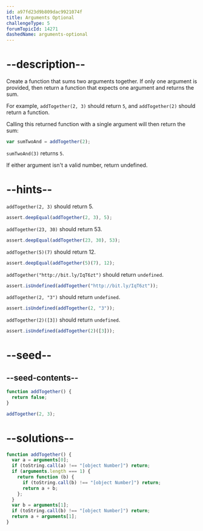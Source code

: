 ```yaml
---
id: a97fd23d9b809dac9921074f
title: Arguments Optional
challengeType: 5
forumTopicId: 14271
dashedName: arguments-optional
---
```


# --description--

Create a function that sums two arguments together. If only one argument is provided, then return a function that expects one argument and returns the sum.

For example, `addTogether(2, 3)` should return `5`, and `addTogether(2)` should return a function.

Calling this returned function with a single argument will then return the sum:

```js
var sumTwoAnd = addTogether(2);
```

`sumTwoAnd(3)` returns `5`.

If either argument isn't a valid number, return undefined.

# --hints--

`addTogether(2, 3)` should return 5.

```js
assert.deepEqual(addTogether(2, 3), 5);
```

`addTogether(23, 30)` should return 53.

```js
assert.deepEqual(addTogether(23, 30), 53);
```

`addTogether(5)(7)` should return 12.

```js
assert.deepEqual(addTogether(5)(7), 12);
```

`addTogether("http://bit.ly/IqT6zt")` should return `undefined`.

```js
assert.isUndefined(addTogether("http://bit.ly/IqT6zt"));
```

`addTogether(2, "3")` should return `undefined`.

```js
assert.isUndefined(addTogether(2, "3"));
```

`addTogether(2)([3])` should return `undefined`.

```js
assert.isUndefined(addTogether(2)([3]));
```

# --seed--

## --seed-contents--

```js
function addTogether() {
  return false;
}

addTogether(2, 3);
```

# --solutions--

```js
function addTogether() {
  var a = arguments[0];
  if (toString.call(a) !== "[object Number]") return;
  if (arguments.length === 1) {
    return function (b) {
      if (toString.call(b) !== "[object Number]") return;
      return a + b;
    };
  }
  var b = arguments[1];
  if (toString.call(b) !== "[object Number]") return;
  return a + arguments[1];
}
```
